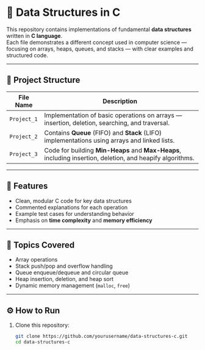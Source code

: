 # 🧠 Data Structures in C

This repository contains implementations of fundamental **data structures** written in **C language**.  
Each file demonstrates a different concept used in computer science — focusing on arrays, heaps, queues, and stacks — with clear examples and structured code.

---

## 📂 Project Structure

| File Name | Description |
|------------|--------------|
| `Project_1` | Implementation of basic operations on arrays — insertion, deletion, searching, and traversal. |
| `Project_2` | Contains **Queue** (FIFO) and **Stack** (LIFO) implementations using arrays and linked lists. |
| `Project_3` | Code for building **Min-Heaps** and **Max-Heaps**, including insertion, deletion, and heapify algorithms. |

---

## 🚀 Features

- Clean, modular C code for key data structures  
- Commented explanations for each operation  
- Example test cases for understanding behavior  
- Emphasis on **time complexity** and **memory efficiency**

---

## 🧩 Topics Covered

- Array operations  
- Stack push/pop and overflow handling  
- Queue enqueue/dequeue and circular queue  
- Heap insertion, deletion, and heap sort  
- Dynamic memory management (`malloc`, `free`)

---

## ⚙️ How to Run

1. Clone this repository:
   ```bash
   git clone https://github.com/yourusername/data-structures-c.git
   cd data-structures-c
